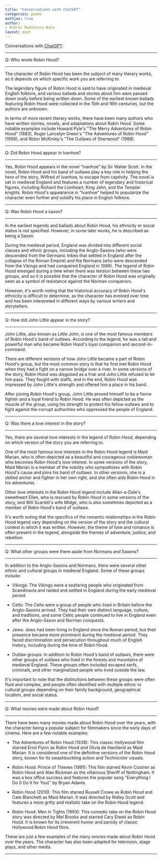 ```yaml
---
title: "Conversations with ChatGPT"
categories: poems
mathjax: true
author:
- Andrei Radulescu-Banu
layout: post
---
```


Conversations with [ChatGPT](https://openai.com/blog/chatgpt/):

---

Q: Who wrote Robin Hood?

---

The character of Robin Hood has been the subject of many literary works, so it depends on which specific work you are referring to.

The legendary figure of Robin Hood is said to have originated in medieval English folklore, and various ballads and stories about him were passed down orally before being written down. Some of the earliest known ballads featuring Robin Hood were collected in the 15th and 16th centuries, but the authors are unknown.

In terms of more recent literary works, there have been many authors who have written stories, novels, and adaptations about Robin Hood. Some notable examples include Howard Pyle's "The Merry Adventures of Robin Hood" (1883), Roger Lancelyn Green's "The Adventures of Robin Hood" (1956), and Robin McKinley's "The Outlaws of Sherwood" (1988).

---

Q: Did Robin Hood appear in Ivanhoe?

---

Yes, Robin Hood appears in the novel "Ivanhoe" by Sir Walter Scott. In the novel, Robin Hood and his band of outlaws play a key role in helping the hero of the story, Wilfred of Ivanhoe, to escape from captivity. The novel is set in medieval England and features a number of legendary and historical figures, including Richard the Lionheart, King John, and the Templar knights. Robin Hood's appearance in "Ivanhoe" helped to popularize the character even further and solidify his place in English folklore.

---

Q: Was Robin Hood a saxon?

---

In the earliest legends and ballads about Robin Hood, his ethnicity or social status is not specified. However, in some later works, he is described as being a Saxon.

During the medieval period, England was divided into different social classes and ethnic groups, including the Anglo-Saxons (who were descended from the Germanic tribes that settled in England after the collapse of the Roman Empire) and the Normans (who were descended from the Vikings and had conquered England in 1066). The legend of Robin Hood emerged during a time when there was tension between these two groups, and so it is possible that the character of Robin Hood was originally seen as a symbol of resistance against the Norman conquerors.

However, it's worth noting that the historical accuracy of Robin Hood's ethnicity is difficult to determine, as the character has evolved over time and has been interpreted in different ways by various writers and storytellers.

---

Q: How did John Little appear in the story?

---

John Little, also known as Little John, is one of the most famous members of Robin Hood's band of outlaws. According to the legend, he was a tall and powerful man who became Robin Hood's loyal companion and second-in-command.

There are different versions of how John Little became a part of Robin Hood's group, but the most common story is that he first met Robin Hood when they had a fight on a narrow bridge over a river. In some versions of the story, Robin Hood was disguised as a friar and John Little refused to let him pass. They fought with staffs, and in the end, Robin Hood was impressed by John Little's strength and offered him a place in his band.

After joining Robin Hood's group, John Little proved himself to be a fierce fighter and a loyal friend to Robin Hood. He was often depicted as the muscle of the group, using his strength to protect his fellow outlaws and to fight against the corrupt authorities who oppressed the people of England.

---

Q: Was there a love interest in the story?

---

Yes, there are several love interests in the legend of Robin Hood, depending on which version of the story you are referring to.

One of the most famous love interests in the Robin Hood legend is Maid Marian, who is often depicted as a beautiful and courageous noblewoman who becomes Robin Hood's love interest. In some versions of the story, Maid Marian is a member of the nobility who sympathizes with Robin Hood's cause and joins his band of outlaws. In other versions, she is a skilled archer and fighter in her own right, and she often aids Robin Hood in his adventures.

Other love interests in the Robin Hood legend include Allan-a-Dale's sweetheart Ellen, who is rescued by Robin Hood in some versions of the story, and Will Scarlett's wife Midge, who is also sometimes depicted as a member of Robin Hood's band of outlaws.

It's worth noting that the specifics of the romantic relationships in the Robin Hood legend vary depending on the version of the story and the cultural context in which it was written. However, the theme of love and romance is often present in the legend, alongside the themes of adventure, justice, and rebellion.

---

Q: What other groups were there aside from Normans and Saxons?

---

In addition to the Anglo-Saxons and Normans, there were several other ethnic and cultural groups in medieval England. Some of these groups include:

* Vikings: The Vikings were a seafaring people who originated from Scandinavia and raided and settled in England during the early medieval period.

* Celts: The Celts were a group of people who lived in Britain before the Anglo-Saxons arrived. They had their own distinct language, culture, and traditions, and some Celtic people continued to live in England even after the Anglo-Saxon and Norman conquests.

* Jews: Jews had been living in England since the Roman period, but their presence became more prominent during the medieval period. They faced discrimination and persecution throughout much of English history, including during the time of Robin Hood.

* Outlaw groups: In addition to Robin Hood's band of outlaws, there were other groups of outlaws who lived in the forests and mountains of medieval England. These groups often included escaped serfs, criminals, and other marginalized people who lived outside the law.

It's important to note that the distinctions between these groups were often fluid and complex, and people often identified with multiple ethnic or cultural groups depending on their family background, geographical location, and social status.

---

Q: What movies were made about Robin Hood?

---

There have been many movies made about Robin Hood over the years, with the character being a popular subject for filmmakers since the early days of cinema. Here are a few notable examples:

* The Adventures of Robin Hood (1938): This classic Hollywood film starred Errol Flynn as Robin Hood and Olivia de Havilland as Maid Marian. It is considered one of the definitive versions of the Robin Hood story, known for its swashbuckling action and Technicolor visuals.

* Robin Hood: Prince of Thieves (1991): This film starred Kevin Costner as Robin Hood and Alan Rickman as the villainous Sheriff of Nottingham. It was a box office success and features the popular song "Everything I Do (I Do It for You)" by Bryan Adams.

* Robin Hood (2010): This film starred Russell Crowe as Robin Hood and Cate Blanchett as Maid Marian. It was directed by Ridley Scott and features a more gritty and realistic take on the Robin Hood legend.

* Robin Hood: Men in Tights (1993): This comedic take on the Robin Hood story was directed by Mel Brooks and starred Cary Elwes as Robin Hood. It is known for its irreverent humor and parody of classic Hollywood Robin Hood films.

These are just a few examples of the many movies made about Robin Hood over the years. The character has also been adapted for television, stage plays, and other media.

---